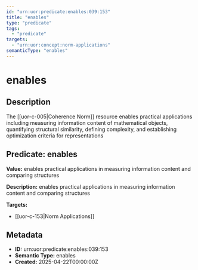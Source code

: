 ```yaml
---
id: "urn:uor:predicate:enables:039:153"
title: "enables"
type: "predicate"
tags:
  - "predicate"
targets:
  - "urn:uor:concept:norm-applications"
semanticType: "enables"
---
```


# enables

## Description

The [[uor-c-005|Coherence Norm]] resource enables practical applications including measuring information content of mathematical objects, quantifying structural similarity, defining complexity, and establishing optimization criteria for representations

## Predicate: enables

**Value:** enables practical applications in measuring information content and comparing structures

**Description:** enables practical applications in measuring information content and comparing structures

**Targets:**

- [[uor-c-153|Norm Applications]]

## Metadata

- **ID:** urn:uor:predicate:enables:039:153
- **Semantic Type:** enables
- **Created:** 2025-04-22T00:00:00Z
